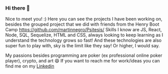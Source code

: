 ### Hi there 👋



Nice to meet you! :)
Here you can see the projects I have been working on, besides the grouped project that we did with friends from the Henry Boot Camp https://github.com/martinnegro/Psitesis/
Skills I know are JS, React, Node, SQL, Sequelize, HTML and CSS, always looking to keep learning as I understand the technology grows so fast! And these technologies are also super fun to play with, sky is the limit like they say! Or higher, I would say.

My passions besides programming are poker (ex professional online poker player), crypto, and art 😄
If you want to reach me for work/ideas you can find me on my [Linkedin](https://www.linkedin.com/in/juangonzalezvenzano/)
